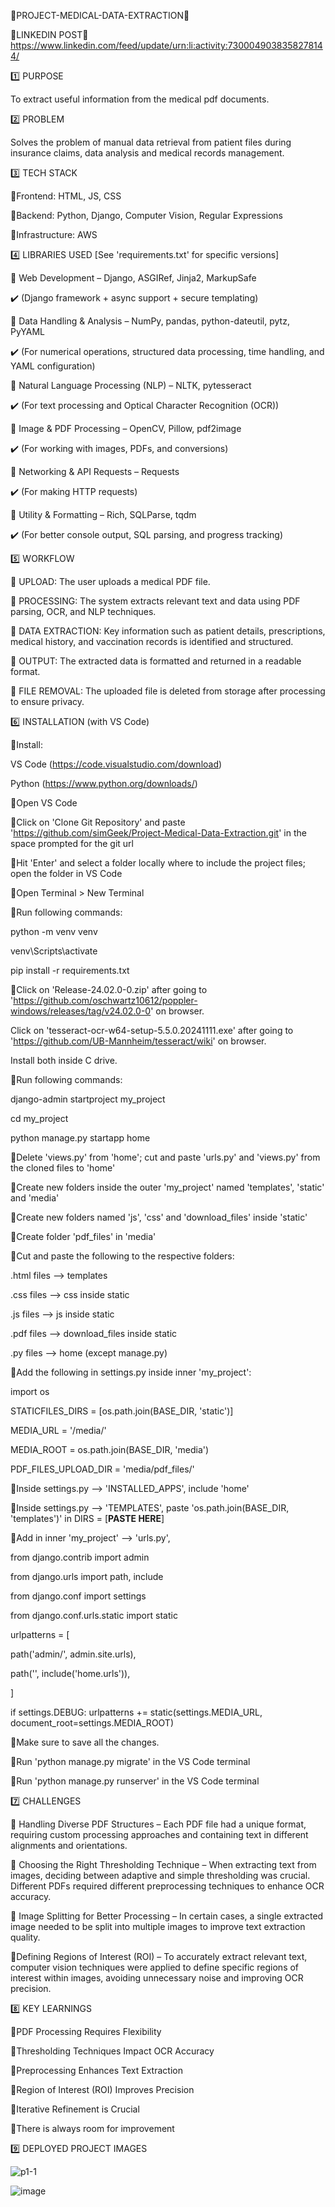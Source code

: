 🔹PROJECT-MEDICAL-DATA-EXTRACTION🔹

🔹LINKEDIN POST🔹
https://www.linkedin.com/feed/update/urn:li:activity:7300049038358278144/

1️⃣ PURPOSE 

To extract useful information from the medical pdf documents.

2️⃣ PROBLEM 

Solves the problem of manual data retrieval from patient files during insurance claims, data analysis and medical records management.

3️⃣ TECH STACK 

🔹Frontend: HTML, JS, CSS

🔹Backend: Python, Django, Computer Vision, Regular Expressions 

🔹Infrastructure: AWS

4️⃣ LIBRARIES USED [See 'requirements.txt' for specific versions]

🔹 Web Development – Django, ASGIRef, Jinja2, MarkupSafe

✔️ (Django framework + async support + secure templating)

🔹 Data Handling & Analysis – NumPy, pandas, python-dateutil, pytz, PyYAML

✔️ (For numerical operations, structured data processing, time handling, and YAML configuration)

🔹 Natural Language Processing (NLP) – NLTK, pytesseract

✔️ (For text processing and Optical Character Recognition (OCR))

🔹 Image & PDF Processing – OpenCV, Pillow, pdf2image

✔️ (For working with images, PDFs, and conversions)

🔹 Networking & API Requests – Requests

✔️ (For making HTTP requests)

🔹 Utility & Formatting – Rich, SQLParse, tqdm

✔️ (For better console output, SQL parsing, and progress tracking)

5️⃣ WORKFLOW

🔹 UPLOAD: The user uploads a medical PDF file.

🔹 PROCESSING: The system extracts relevant text and data using PDF parsing, OCR, and NLP techniques.

🔹 DATA EXTRACTION: Key information such as patient details, prescriptions, medical history, and vaccination records is identified and structured.

🔹 OUTPUT: The extracted data is formatted and returned in a readable format.

🔹 FILE REMOVAL: The uploaded file is deleted from storage after processing to ensure privacy.

6️⃣ INSTALLATION (with VS Code)

🔹Install:

VS Code (https://code.visualstudio.com/download)
    
Python (https://www.python.org/downloads/)

🔹Open VS Code

🔹Click on 'Clone Git Repository' and paste 'https://github.com/simGeek/Project-Medical-Data-Extraction.git' in the space prompted for the git url

🔹Hit 'Enter' and select a folder locally where to include the project files; open the folder in VS Code

🔹Open Terminal > New Terminal

🔹Run following commands:

python -m venv venv

venv\Scripts\activate

pip install -r requirements.txt

🔹Click on 'Release-24.02.0-0.zip' after going to 'https://github.com/oschwartz10612/poppler-windows/releases/tag/v24.02.0-0' on browser.

  Click on 'tesseract-ocr-w64-setup-5.5.0.20241111.exe' after going to 'https://github.com/UB-Mannheim/tesseract/wiki' on browser.
  
  Install both inside C drive.

🔹Run following commands:

django-admin startproject my_project

cd my_project

python manage.py startapp home
    
🔹Delete 'views.py' from 'home'; cut and paste 'urls.py' and 'views.py' from the cloned files to 'home'

🔹Create new folders inside the outer 'my_project' named 'templates', 'static' and 'media'

🔹Create new folders named 'js', 'css' and 'download_files' inside 'static'

🔹Create folder 'pdf_files' in 'media'

🔹Cut and paste the following to the respective folders:

  .html files --> templates
  
  .css files --> css inside static
  
  .js files --> js inside static
  
  .pdf files --> download_files inside static
  
  .py files --> home (except manage.py)

🔹Add the following in settings.py inside inner 'my_project':

  import os
  
  STATICFILES_DIRS = [os.path.join(BASE_DIR, 'static')]
  
  MEDIA_URL = '/media/'
  
  MEDIA_ROOT = os.path.join(BASE_DIR, 'media')
  
  PDF_FILES_UPLOAD_DIR = 'media/pdf_files/'

🔹Inside settings.py --> 'INSTALLED_APPS', include 'home'

🔹Inside settings.py --> 'TEMPLATES', paste 'os.path.join(BASE_DIR, 'templates')' in DIRS = [**PASTE HERE**]

🔹Add in inner 'my_project' --> 'urls.py',

from django.contrib import admin

from django.urls import path, include

from django.conf import settings

from django.conf.urls.static import static

urlpatterns = [

  path('admin/', admin.site.urls),
  
  path('', include('home.urls')), 

]

if settings.DEBUG:
    urlpatterns += static(settings.MEDIA_URL, document_root=settings.MEDIA_ROOT)

🔹Make sure to save all the changes.

🔹Run 'python manage.py migrate' in the VS Code terminal

🔹Run 'python manage.py runserver' in the VS Code terminal
    
7️⃣ CHALLENGES

🔹 Handling Diverse PDF Structures – Each PDF file had a unique format, requiring custom processing approaches and containing text in different alignments and orientations.

🔹 Choosing the Right Thresholding Technique – When extracting text from images, deciding between adaptive and simple thresholding was crucial. Different PDFs required different preprocessing techniques to enhance OCR accuracy.

🔹 Image Splitting for Better Processing – In certain cases, a single extracted image needed to be split into multiple images to improve text extraction quality.

🔹Defining Regions of Interest (ROI) – To accurately extract relevant text, computer vision techniques were applied to define specific regions of interest within images, avoiding unnecessary noise and improving OCR precision.

8️⃣ KEY LEARNINGS

🔹PDF Processing Requires Flexibility 

🔹Thresholding Techniques Impact OCR Accuracy

🔹Preprocessing Enhances Text Extraction

🔹Region of Interest (ROI) Improves Precision

🔹Iterative Refinement is Crucial

🔹There is always room for improvement

9️⃣ DEPLOYED PROJECT IMAGES

![p1-1](https://github.com/user-attachments/assets/1712c051-0631-4cb9-8e37-b664e65152c2)

![image](https://github.com/user-attachments/assets/ef7fac1c-f4a5-4fc8-b32a-5a4b0616b1a6)



